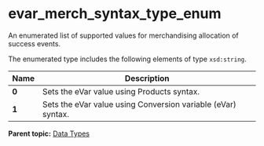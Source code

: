# evar\_merch\_syntax\_type\_enum

An enumerated list of supported values for merchandising allocation of success events.

The enumerated type includes the following elements of type `xsd:string`.

|Name|Description|
|----|-----------|
|**0** | Sets the eVar value using Products syntax. |
|**1** | Sets the eVar value using Conversion variable \(eVar\) syntax. |

**Parent topic:** [Data Types](../data_types/c_datatypes.md)

